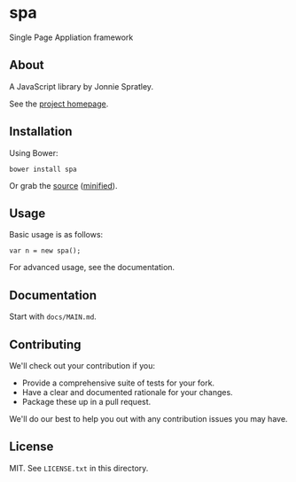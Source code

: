 # spa

Single Page Appliation framework

## About

A JavaScript library by Jonnie Spratley.

See the [project homepage](http://jonniespratley.github.io/spa).

## Installation

Using Bower:

    bower install spa

Or grab the [source](https://github.com/jonniespratley/spa/dist/spa.js) ([minified](https://github.com/jonniespratley/spa/dist/spa.min.js)).

## Usage

Basic usage is as follows:

    var n = new spa();

For advanced usage, see the documentation.

## Documentation

Start with `docs/MAIN.md`.

## Contributing

We'll check out your contribution if you:

* Provide a comprehensive suite of tests for your fork.
* Have a clear and documented rationale for your changes.
* Package these up in a pull request.

We'll do our best to help you out with any contribution issues you may have.

## License

MIT. See `LICENSE.txt` in this directory.
